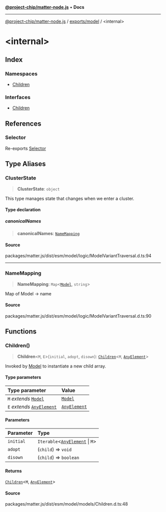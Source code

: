 [**@project-chip/matter-node.js**](../../../README.md) • **Docs**

***

[@project-chip/matter-node.js](../../../modules.md) / [exports/model](../README.md) / \<internal\>

# \<internal\>

## Index

### Namespaces

- [Children](namespaces/Children/README.md)

### Interfaces

- [Children](interfaces/Children.md)

## References

### Selector

Re-exports [Selector](namespaces/Children/README.md#selector)

## Type Aliases

### ClusterState

> **ClusterState**: `object`

This type manages state that changes when we enter a cluster.

#### Type declaration

##### canonicalNames

> **canonicalNames**: [`NameMapping`](README.md#namemapping)

#### Source

packages/matter.js/dist/esm/model/logic/ModelVariantTraversal.d.ts:94

***

### NameMapping

> **NameMapping**: `Map`\<[`Model`](../classes/Model.md), `string`\>

Map of Model -> name

#### Source

packages/matter.js/dist/esm/model/logic/ModelVariantTraversal.d.ts:90

## Functions

### Children()

> **Children**\<`M`, `E`\>(`initial`, `adopt`, `disown`): [`Children`](interfaces/Children.md)\<`M`, [`AnyElement`](../README.md#anyelement)\>

Invoked by [Model](../classes/Model.md) to instantiate a new child array.

#### Type parameters

| Type parameter | Value |
| :------ | :------ |
| `M` *extends* [`Model`](../classes/Model.md) | [`Model`](../classes/Model.md) |
| `E` *extends* [`AnyElement`](../README.md#anyelement) | [`AnyElement`](../README.md#anyelement) |

#### Parameters

| Parameter | Type |
| :------ | :------ |
| `initial` | `Iterable`\<[`AnyElement`](../README.md#anyelement) \| `M`\> |
| `adopt` | (`child`) => `void` |
| `disown` | (`child`) => `boolean` |

#### Returns

[`Children`](interfaces/Children.md)\<`M`, [`AnyElement`](../README.md#anyelement)\>

#### Source

packages/matter.js/dist/esm/model/models/Children.d.ts:48
